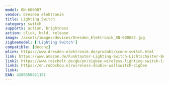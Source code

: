 ```yaml
---
model: BN-600087
vendor: dresden elektronik
title: Lighting Switch
category: switch
supports: action, brightness
action: click, hold, release
image: /assets/images/devices/Dresden_Elektronik_BN-600087.jpg
zigbeemodel: ['Lighting Switch']
compatible: [deconz]
mlink: https://www.dresden-elektronik.de/produkt/scene-switch.html
link: https://www.amazon.de/Funktaster-Lighting-Switch-Lichtschalter-Beleuchtungssystem/dp/B01FDWZVGM
link2: https://www.reichelt.de/gb/en/zigbee-wireless-lighting-switch-lighting-switch-p178230.html
link3: https://en.robbshop.nl/wireless-double-wallswitch-zigbee
link4: 
EAN: 4260350821151
---
```

